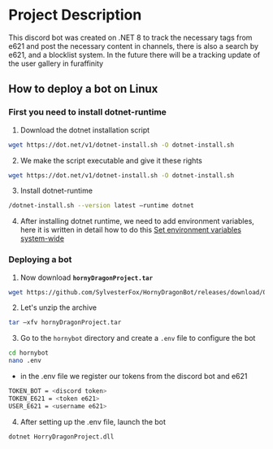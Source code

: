 # Project Description
This discord bot was created on .NET 8 to track the necessary tags from e621 and post the necessary content in channels, there is also a search by e621, and a blocklist system.
In the future there will be a tracking update of the user gallery in furaffinity

## How to deploy a bot on Linux
### First you need to install dotnet-runtime
1. Download the dotnet installation script
```bash
wget https://dot.net/v1/dotnet-install.sh -O dotnet-install.sh
```

2. We make the script executable and give it these rights
```bash
wget https://dot.net/v1/dotnet-install.sh -O dotnet-install.sh
```

3. Install dotnet-runtime 
```bash
/dotnet-install.sh --version latest –runtime dotnet
```

4. After installing dotnet runtime, we need to add environment variables, here it is written in detail how to do this
[Set environment variables system-wide](https://learn.microsoft.com/en-us/dotnet/core/install/linux-scripted-manual#set-environment-variables-system-wide)

### Deploying a bot
1. Now download **`hornyDragonProject.tar`**
```bash
wget https://github.com/SylvesterFox/HornyDragonBot/releases/download/0.0.1.5-alpha/HornyDragonBot-0.0.1.5.tar -o hornyDragonProject.tar
```

2. Let's unzip the archive
```bash
tar –xfv hornyDragonProject.tar
```

3. Go to the `hornybot` directory and create a `.env` file to configure the bot
```bash
cd hornybot
nano .env
```

- in the .env file we register our tokens from the discord bot and e621
```bash
TOKEN_BOT = <discord token>
TOKEN_E621 = <token e621>
USER_E621 = <username e621>
```

4. After setting up the .env file, launch the bot
```bash
dotnet HorryDragonProject.dll
```

